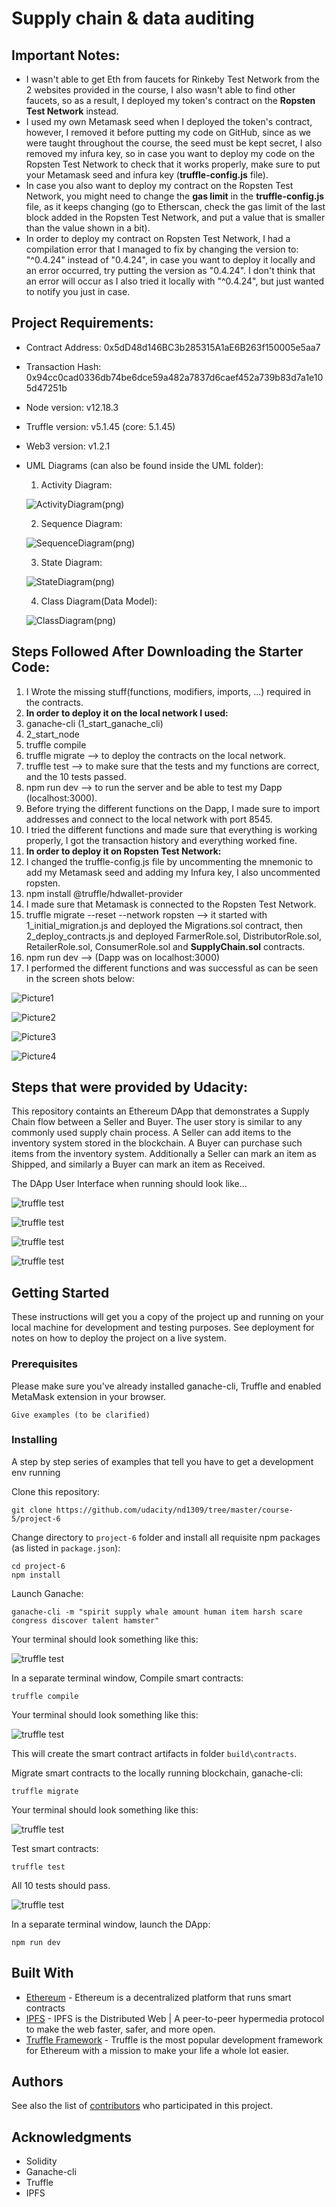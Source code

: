 # Supply chain & data auditing

## Important Notes:
* I wasn't able to get Eth from faucets for Rinkeby Test Network from the 2 websites provided in the course, I also wasn't able to find other faucets, so as a result, I deployed my token's contract on the **Ropsten Test Network** instead.
* I used my own Metamask seed when I deployed the token's contract, however, I removed it before putting my code on GitHub, since as we were taught throughout the course, the seed must be kept secret, I also removed my infura key, so in case you want to deploy my code on the Ropsten Test Network to check that it works properly, make sure to put your Metamask seed and infura key (**truffle-config.js** file).
* In case you also want to deploy my contract on the Ropsten Test Network, you might need to change the **gas limit** in the **truffle-config.js** file, as it keeps changing (go to Etherscan, check the gas limit of the last block added in the Ropsten Test Network, and put a value that is smaller than the value shown in a bit).
* In order to deploy my contract on Ropsten Test Network, I had a compilation error that I managed to fix by changing the version to: "^0.4.24" instead of "0.4.24", in case you want to deploy it locally and an error occurred, try putting the version as "0.4.24". I don't think that an error will occur as I also tried it locally with "^0.4.24", but just wanted to notify you just in case.

## Project Requirements:

* Contract Address: 0x5dD48d146BC3b285315A1aE6B263f150005e5aa7

* Transaction Hash: 0x94cc0cad0336db74be6dce59a482a7837d6caef452a739b83d7a1e105d47251b

* Node version: v12.18.3

* Truffle version: v5.1.45 (core: 5.1.45)

* Web3 version: v1.2.1 

* UML Diagrams (can also be found inside the UML folder):

	1. Activity Diagram:
	
	![ActivityDiagram(png)](https://user-images.githubusercontent.com/72036379/95591426-f25ff080-0a4f-11eb-9651-62ba368a58f0.png)
	
	2. Sequence Diagram:
	
	![SequenceDiagram(png)](https://user-images.githubusercontent.com/72036379/95589798-ed9a3d00-0a4d-11eb-9b98-2e65c93688e9.png)
	
	3. State Diagram:
	
	![StateDiagram(png)](https://user-images.githubusercontent.com/72036379/95589835-fd198600-0a4d-11eb-931d-74ff1de4d969.png)
	
	4. Class Diagram(Data Model):
	
	![ClassDiagram(png)](https://user-images.githubusercontent.com/72036379/95589897-0e629280-0a4e-11eb-8763-4a239d8a4e70.png)
  
## Steps Followed After Downloading the Starter Code:

1. I Wrote the missing stuff(functions, modifiers, imports, ...) required in the contracts.
2. **In order to deploy it on the local network I used:**
  1. ganache-cli (1_start_ganache_cli)
  2. 2_start_node
  3. truffle compile
  4. truffle migrate --> to deploy the contracts on the local network.
  5. truffle test --> to make sure that the tests and my functions are correct, and the 10 tests passed.
  6. npm run dev --> to run the server and be able to test my Dapp (localhost:3000).
  7. Before trying the different functions on the Dapp, I made sure to import addresses and connect to the local network with port 8545.
  8. I tried the different functions and made sure that everything is working properly, I got the transaction history and everything worked fine.
3. **In order to deploy it on Ropsten Test Network:**
  1. I changed the truffle-config.js file by uncommenting the mnemonic to add my Metamask seed and adding my Infura key, I also uncommented ropsten.
  2. npm install @truffle/hdwallet-provider
  3. I made sure that Metamask is connected to the Ropsten Test Network.
  4. truffle migrate --reset --network ropsten --> it started with 1_initial_migration.js and deployed the Migrations.sol contract, then 2_deploy_contracts.js and deployed FarmerRole.sol, DistributorRole.sol, RetailerRole.sol, ConsumerRole.sol and **SupplyChain.sol** contracts.
  5. npm run dev --> (Dapp was on localhost:3000)
  6. I performed the different functions and was successful as can be seen in the screen shots below:
  
  ![Picture1](https://user-images.githubusercontent.com/72036379/95624557-be042880-0a7f-11eb-80aa-70fb4a186925.png)
  
  ![Picture2](https://user-images.githubusercontent.com/72036379/95624596-d1af8f00-0a7f-11eb-9fda-e319f28cfa02.png)

  ![Picture3](https://user-images.githubusercontent.com/72036379/95624614-d7a57000-0a7f-11eb-86e1-33aea0b118fd.png)

  ![Picture4](https://user-images.githubusercontent.com/72036379/95624619-daa06080-0a7f-11eb-8768-59ef97c7aebd.png)
  
  
  

## Steps that were provided by Udacity:


This repository containts an Ethereum DApp that demonstrates a Supply Chain flow between a Seller and Buyer. The user story is similar to any commonly used supply chain process. A Seller can add items to the inventory system stored in the blockchain. A Buyer can purchase such items from the inventory system. Additionally a Seller can mark an item as Shipped, and similarly a Buyer can mark an item as Received.

The DApp User Interface when running should look like...

![truffle test](images/ftc_product_overview.png)

![truffle test](images/ftc_farm_details.png)

![truffle test](images/ftc_product_details.png)

![truffle test](images/ftc_transaction_history.png)


## Getting Started

These instructions will get you a copy of the project up and running on your local machine for development and testing purposes. See deployment for notes on how to deploy the project on a live system.

### Prerequisites

Please make sure you've already installed ganache-cli, Truffle and enabled MetaMask extension in your browser.

```
Give examples (to be clarified)
```

### Installing

A step by step series of examples that tell you have to get a development env running

Clone this repository:

```
git clone https://github.com/udacity/nd1309/tree/master/course-5/project-6
```

Change directory to ```project-6``` folder and install all requisite npm packages (as listed in ```package.json```):

```
cd project-6
npm install
```

Launch Ganache:

```
ganache-cli -m "spirit supply whale amount human item harsh scare congress discover talent hamster"
```

Your terminal should look something like this:

![truffle test](images/ganache-cli.png)

In a separate terminal window, Compile smart contracts:

```
truffle compile
```

Your terminal should look something like this:

![truffle test](images/truffle_compile.png)

This will create the smart contract artifacts in folder ```build\contracts```.

Migrate smart contracts to the locally running blockchain, ganache-cli:

```
truffle migrate
```

Your terminal should look something like this:

![truffle test](images/truffle_migrate.png)

Test smart contracts:

```
truffle test
```

All 10 tests should pass.

![truffle test](images/truffle_test.png)

In a separate terminal window, launch the DApp:

```
npm run dev
```

## Built With

* [Ethereum](https://www.ethereum.org/) - Ethereum is a decentralized platform that runs smart contracts
* [IPFS](https://ipfs.io/) - IPFS is the Distributed Web | A peer-to-peer hypermedia protocol
to make the web faster, safer, and more open.
* [Truffle Framework](http://truffleframework.com/) - Truffle is the most popular development framework for Ethereum with a mission to make your life a whole lot easier.


## Authors

See also the list of [contributors](https://github.com/your/project/contributors.md) who participated in this project.

## Acknowledgments

* Solidity
* Ganache-cli
* Truffle
* IPFS
